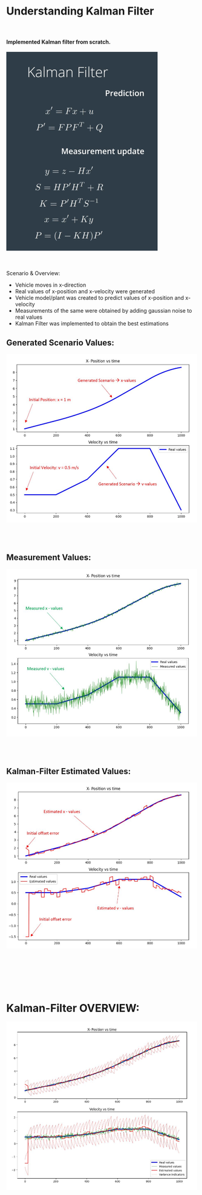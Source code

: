 [comment]: <> (README file)

# Understanding Kalman Filter
<br />

#### Implemented Kalman filter from scratch. 


![image](README_data/kalman_filter_algorithm.png "Kalman Filter")
<br />
<br />
<br />

Scenario & Overview:
* Vehicle moves in x-direction
* Real values of x-position and x-velocity were generated
* Vehicle model/plant was created to predict values of x-position and x-velocity
* Measurements of the same were obtained by adding gaussian noise to real values
* Kalman Filter was implemented to obtain the best estimations


## Generated Scenario Values:

![image](README_data/Kalman_01.JPG "Kalman Filter")

<br />
<br />


## Measurement Values:

![image](README_data/Kalman_02.JPG "Kalman Filter")

<br />
<br />


## Kalman-Filter Estimated Values:

![image](README_data/Kalman_03.JPG "Kalman Filter")

<br />
<br />
<br />
<br />
<br />


# Kalman-Filter OVERVIEW:

![image](README_data/Kalman_04.JPG "Kalman Filter")

<br />
<br />


